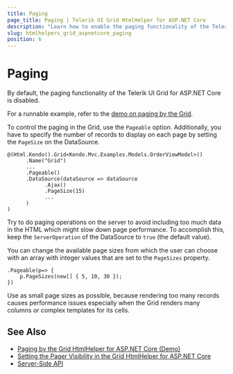 ```yaml
---
title: Paging
page_title: Paging | Telerik UI Grid HtmlHelper for ASP.NET Core
description: "Learn how to enable the paging functionality of the Telerik UI Grid for ASP.NET Core."
slug: htmlhelpers_grid_aspnetcore_paging
position: 6
---
```


# Paging

By default, the paging functionality of the Telerik UI Grid for ASP.NET Core is disabled.

For a runnable example, refer to the [demo on paging by the Grid](https://demos.telerik.com/aspnet-core/grid/paging).

To control the paging in the Grid, use the `Pageable` option. Additionally, you have to specify the number of records to display on each page by setting the `PageSize` on the DataSource.

	@(Html.Kendo().Grid<Kendo.Mvc.Examples.Models.OrderViewModel>()
		  .Name("Grid")  
          ...		  
		  .Pageable()
		  .DataSource(dataSource => dataSource
			    .Ajax()
				.PageSize(15)
				...
		  )
	)

Try to do paging operations on the server to avoid including too much data in the HTML which might slow down page performance. To accomplish this, keep the `ServerOperation` of the DataSource to `true` (the default value).

You can change the available page sizes from which the user can choose with an array with integer values that are set to the `PageSizes` property.

    .Pageable(p=> {
        p.PageSizes(new[] { 5, 10, 30 });
    })


Use as small page sizes as possible, because rendering too many records causes performance issues especially when the Grid renders many columns or complex templates for its cells.	  

## See Also

* [Paging by the Grid HtmlHelper for ASP.NET Core (Demo)](https://demos.telerik.com/aspnet-core/grid/aggregates)
* [Setting the Pager Visibility in the Grid HtmlHelper for ASP.NET Core](https://demos.telerik.com/aspnet-core/grid/pager-visibility)
* [Server-Side API](/api/grid)
